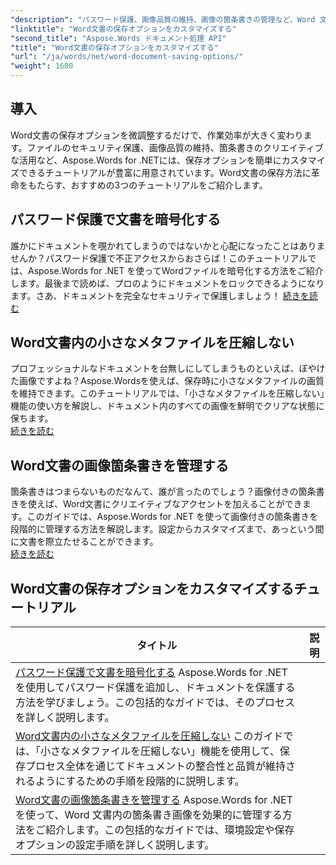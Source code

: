 ```yaml
---
"description": "パスワード保護、画像品質の維持、画像の箇条書きの管理など、Word 文書の保存オプションをカスタマイズするための包括的な Aspose.Words for .NET チュートリアルをご覧ください。"
"linktitle": "Word文書の保存オプションをカスタマイズする"
"second_title": "Aspose.Words ドキュメント処理 API"
"title": "Word文書の保存オプションをカスタマイズする"
"url": "/ja/words/net/word-document-saving-options/"
"weight": 1600
---
```


## 導入

Word文書の保存オプションを微調整するだけで、作業効率が大きく変わります。ファイルのセキュリティ保護、画像品質の維持、箇条書きのクリエイティブな活用など、Aspose.Words for .NETには、保存オプションを簡単にカスタマイズできるチュートリアルが豊富に用意されています。Word文書の保存方法に革命をもたらす、おすすめの3つのチュートリアルをご紹介します。  

## パスワード保護で文書を暗号化する  
誰かにドキュメントを覗かれてしまうのではないかと心配になったことはありませんか？パスワード保護で不正アクセスからおさらば！このチュートリアルでは、Aspose.Words for .NET を使ってWordファイルを暗号化する方法をご紹介します。最後まで読めば、プロのようにドキュメントをロックできるようになります。さあ、ドキュメントを完全なセキュリティで保護しましょう！ [続きを読む](./encrypt-document-with-password-protect/)  

## Word文書内の小さなメタファイルを圧縮しない  
プロフェッショナルなドキュメントを台無しにしてしまうものといえば、ぼやけた画像ですよね？Aspose.Wordsを使えば、保存時に小さなメタファイルの画質を維持できます。このチュートリアルでは、「小さなメタファイルを圧縮しない」機能の使い方を解説し、ドキュメント内のすべての画像を鮮明でクリアな状態に保ちます。  
[続きを読む](./do-not-compress-small-metafiles-word-documents/)  

## Word文書の画像箇条書きを管理する  
箇条書きはつまらないものだなんて、誰が言ったのでしょう？画像付きの箇条書きを使えば、Word文書にクリエイティブなアクセントを加えることができます。このガイドでは、Aspose.Words for .NET を使って画像付きの箇条書きを段階的に管理する方法を解説します。設定からカスタマイズまで、あっという間に文書を際立たせることができます。  
[続きを読む](./manage-picture-bullet/)  

 ## Word文書の保存オプションをカスタマイズするチュートリアル
| タイトル | 説明 |
| --- | --- |
| [パスワード保護で文書を暗号化する](./encrypt-document-with-password-protect/) Aspose.Words for .NET を使用してパスワード保護を追加し、ドキュメントを保護する方法を学びましょう。この包括的なガイドでは、そのプロセスを詳しく説明します。 |
| [Word文書内の小さなメタファイルを圧縮しない](./do-not-compress-small-metafiles-word-documents/) このガイドでは、「小さなメタファイルを圧縮しない」機能を使用して、保存プロセス全体を通じてドキュメントの整合性と品質が維持されるようにするための手順を段階的に説明します。 |
| [Word文書の画像箇条書きを管理する](./manage-picture-bullet/) Aspose.Words for .NET を使って、Word 文書内の箇条書き画像を効果的に管理する方法をご紹介します。この包括的なガイドでは、環境設定や保存オプションの設定手順を詳しく説明します。 |